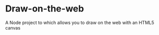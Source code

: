 Draw-on-the-web
===============

A Node project to which allows you to draw on the web with an HTML5 canvas